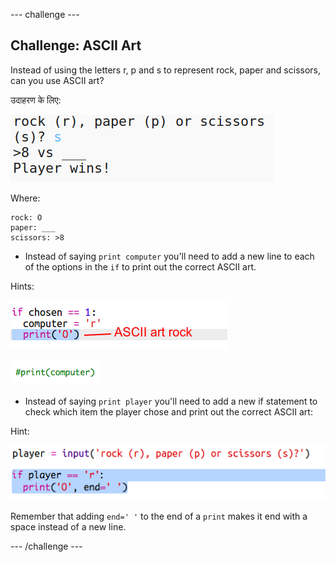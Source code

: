 \--- challenge \---

## Challenge: ASCII Art

Instead of using the letters r, p and s to represent rock, paper and scissors, can you use ASCII art?

उदाहरण के लिए:

![स्क्रीनशॉट](images/rps-ascii-challenge.png)

Where:

    rock: O
    paper: ___
    scissors: >8
    

+ Instead of saying `print computer` you'll need to add a new line to each of the options in the `if` to print out the correct ASCII art. 

Hints:

![स्क्रीनशॉट](images/rps-ascii-rock.png)

![स्क्रीनशॉट](images/rps-comment-computer.png)

+ Instead of saying `print player` you'll need to add a new if statement to check which item the player chose and print out the correct ASCII art:

Hint:

![स्क्रीनशॉट](images/rps-player-ascii.png)

Remember that adding `end=' '` to the end of a `print` makes it end with a space instead of a new line.

\--- /challenge \---